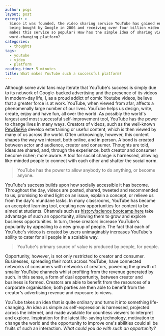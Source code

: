 ```yaml
---
author: psgs
layout: post
excerpt: >
  Since it was founded, the video sharing service YouTube has gained enormous popularity,
  being bought by Google in 2006 and receiving over four billion video views per day. What
  makes this service so popular? How has the simple idea of sharing videos produced a
  word-changing platform?
categories:
  - thoughts
tags:
  - youtube
  - video
  - platform
reading-time: 5 minutes
title: What makes YouTube such a successful platform?
---
```


Although some avid fans may iterate that YouTube's success is simply due to its network of Google-backed advertising and the presence of its videos in modern-day life, I, as a proud addict of comic Youtube videos, believe that a greater force is at work.
YouTube, when viewed from afar, affects a phenomenally large number of our lives.
YouTube helps us design, write, create, enjoy and have fun, all over the world.
As possibly the world's largest and most successful self-improvement tool, YouTube has the power to change lives in many ways.
Creators of videos, such as the well-known [PewDiePie](https://www.youtube.com/PewDiePie) develop entertaining or useful content, which is then viewed by many of us across the world.
Often unknowingly, however, this content shapes the way we interact, both online, and in person.
A bond is created between actor and audience, creator and consumer. Thoughts are told, ideas are shared, and, through the experience, both creator and consumer become richer; more aware.
A tool for social change is harnessed, allowing like-minded people to connect with each other and shatter the social norm.

> YouTube has the power to allow anybody to do anything, or become anyone.

YouTube's success builds upon how socially accessible it has become. Throughout the day, videos are posted, shared, tweeted and recommended to us, promising to shed light on an issue, explain a concept, or relieve us from the day's mundane tasks.
In many classrooms, YouTube has become an accepted learning tool, creating new opportunities for content to be aimed at students.
Channels such as [history/science bootcamp here]() take advantage of such an opportunity, allowing them to grow and explore business opportunities. In turn, these creators increase YouTube's popularity by appealing to a new group of people.
The fact that each of YouTube's videos is created by users unimaginably increases YouTube's ability to cater for all people in a scalable way.

> YouTube's primary source of value is produced by people, for people.

Opportunity, however, is not only restricted to creator and consumer. Businesses, spreading their roots across YouTube, have connected networks of consumers with networks of creators, powering the growth of smaller YouTube channels whilst profiting from the revenue generated by such. In this sense, a form of dual opportunity, between creator and business is formed.
Creators are able to benefit from the resources of a corporate organisation; both parties are then able to benefit from the creator's advertising revenue and exposure to views.

YouTube takes an idea that is quite ordinary and turns it into something life-changing. An idea as simple as self-expression is harnessed, projected across the internet, and made available for countless viewers to interpret and explore.
Inspiration for the latest life-saving technology, motivation to change the world and the opportunity to improve one's abilities could all be fruits of such an interaction. *What could you do with such an opportunity?*
